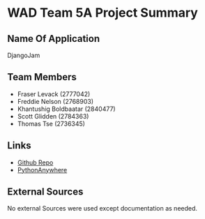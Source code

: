 # WAD Team 5A Project Summary

## Name Of Application

DjangoJam

## Team Members

- Fraser Levack (2777042)
- Freddie Nelson (2768903)
- Khantushig Boldbaatar (2840477)
- Scott Glidden (2784363)
- Thomas Tse (2736345)

## Links

- [Github Repo](https://github.com/Team-5A/DjangoJam)
- [PythonAnywhere](https://freddien.pythonanywhere.com)

## External Sources

No external Sources were used except documentation as needed.
